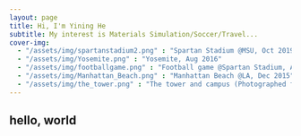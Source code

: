 ```yaml
---
layout: page
title: Hi, I'm Yining He
subtitle: My interest is Materials Simulation/Soccer/Travel...
cover-img: 
  - "/assets/img/spartanstadium2.png" : "Spartan Stadium @MSU, Oct 2019"
  - "/assets/img/Yosemite.png" : "Yosemite, Aug 2016"
  - "/assets/img/footballgame.png" : "Football game @Spartan Stadium, Aug 2019"
  - "/assets/img/Manhattan_Beach.png" : "Manhattan Beach @LA, Dec 2015"
  - "/assets/img/the_tower.png" : "The tower and campus (Photographed from library) @MSU, Dec 2019"
---
```


## hello, world
